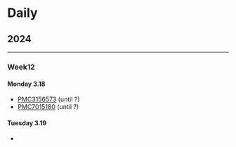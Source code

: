 # Daily



## 2024

---

### Week12

#### Monday 3.18

-  [PMC3156573](./Reading/Articles/PMC3156573.md) (until ?)
-  [PMC7015180](./Reading/Articles/PMC7015180.md) (until ?)

#### Tuesday 3.19

- 